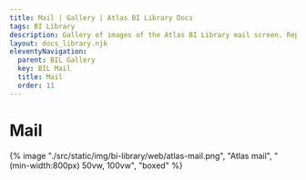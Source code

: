 ```yaml
---
title: Mail | Gallery | Atlas BI Library Docs
tags: BI Library
description: Gallery of images of the Atlas BI Library mail screen. Reports can easily be shared with other users.
layout: docs_library.njk
eleventyNavigation:
  parent: BIL Gallery
  key: BIL Mail
  title: Mail
  order: 11
---
```


# Mail

{% image "./src/static/img/bi-library/web/atlas-mail.png", "Atlas mail", "(min-width:800px) 50vw, 100vw", "boxed" %}
